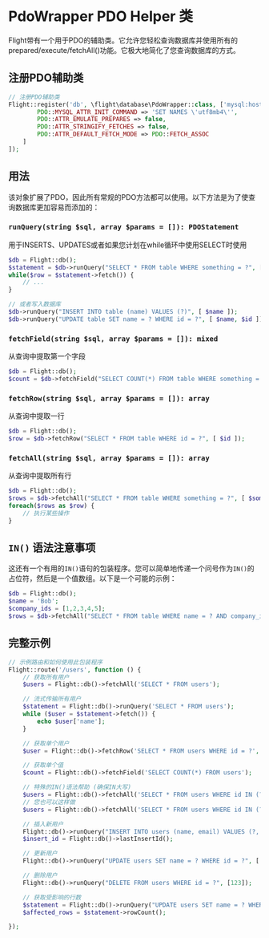 
# PdoWrapper PDO Helper 类

Flight带有一个用于PDO的辅助类。它允许您轻松查询数据库并使用所有的prepared/execute/fetchAll()功能。它极大地简化了您查询数据库的方式。

## 注册PDO辅助类

```php
// 注册PDO辅助类
Flight::register('db', \flight\database\PdoWrapper::class, ['mysql:host=localhost;dbname=cool_db_name', 'user', 'pass', [
		PDO::MYSQL_ATTR_INIT_COMMAND => 'SET NAMES \'utf8mb4\'',
		PDO::ATTR_EMULATE_PREPARES => false,
		PDO::ATTR_STRINGIFY_FETCHES => false,
		PDO::ATTR_DEFAULT_FETCH_MODE => PDO::FETCH_ASSOC
	]
]);
```

## 用法
该对象扩展了PDO，因此所有常规的PDO方法都可以使用。以下方法是为了使查询数据库更加容易而添加的：

### `runQuery(string $sql, array $params = []): PDOStatement`
用于INSERTS、UPDATES或者如果您计划在while循环中使用SELECT时使用

```php
$db = Flight::db();
$statement = $db->runQuery("SELECT * FROM table WHERE something = ?", [ $something ]);
while($row = $statement->fetch()) {
	// ...
}

// 或者写入数据库
$db->runQuery("INSERT INTO table (name) VALUES (?)", [ $name ]);
$db->runQuery("UPDATE table SET name = ? WHERE id = ?", [ $name, $id ]);
```

### `fetchField(string $sql, array $params = []): mixed`
从查询中提取第一个字段

```php
$db = Flight::db();
$count = $db->fetchField("SELECT COUNT(*) FROM table WHERE something = ?", [ $something ]);
```

### `fetchRow(string $sql, array $params = []): array`
从查询中提取一行

```php
$db = Flight::db();
$row = $db->fetchRow("SELECT * FROM table WHERE id = ?", [ $id ]);
```

### `fetchAll(string $sql, array $params = []): array`
从查询中提取所有行

```php
$db = Flight::db();
$rows = $db->fetchAll("SELECT * FROM table WHERE something = ?", [ $something ]);
foreach($rows as $row) {
	// 执行某些操作
}
```

## `IN()` 语法注意事项
这还有一个有用的`IN()`语句的包装程序。您可以简单地传递一个问号作为`IN()`的占位符，然后是一个值数组。以下是一个可能的示例：

```php
$db = Flight::db();
$name = 'Bob';
$company_ids = [1,2,3,4,5];
$rows = $db->fetchAll("SELECT * FROM table WHERE name = ? AND company_id IN (?)", [ $name, $company_ids ]);
```

## 完整示例

```php
// 示例路由和如何使用此包装程序
Flight::route('/users', function () {
	// 获取所有用户
	$users = Flight::db()->fetchAll('SELECT * FROM users');

	// 流式传输所有用户
	$statement = Flight::db()->runQuery('SELECT * FROM users');
	while ($user = $statement->fetch()) {
		echo $user['name'];
	}

	// 获取单个用户
	$user = Flight::db()->fetchRow('SELECT * FROM users WHERE id = ?', [123]);

	// 获取单个值
	$count = Flight::db()->fetchField('SELECT COUNT(*) FROM users');

	// 特殊的IN()语法帮助 (确保IN大写)
	$users = Flight::db()->fetchAll('SELECT * FROM users WHERE id IN (?)', [[1,2,3,4,5]]);
	// 您也可以这样做
	$users = Flight::db()->fetchAll('SELECT * FROM users WHERE id IN (?)', [ '1,2,3,4,5']);

	// 插入新用户
	Flight::db()->runQuery("INSERT INTO users (name, email) VALUES (?, ?)", ['Bob', 'bob@example.com']);
	$insert_id = Flight::db()->lastInsertId();

	// 更新用户
	Flight::db()->runQuery("UPDATE users SET name = ? WHERE id = ?", ['Bob', 123]);

	// 删除用户
	Flight::db()->runQuery("DELETE FROM users WHERE id = ?", [123]);

	// 获取受影响的行数
	$statement = Flight::db()->runQuery("UPDATE users SET name = ? WHERE name = ?", ['Bob', 'Sally']);
	$affected_rows = $statement->rowCount();

});
```